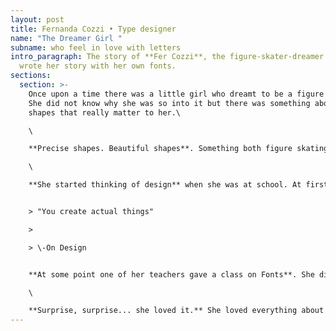 ```yaml
---
layout: post
title: Fernanda Cozzi • Type designer
name: "The Dreamer Girl "
subname: who feel in love with letters
intro_paragraph: The story of **Fer Cozzi**, the figure-skater-dreamer who who
  wrote her story with her own fonts.
sections:
  section: >-
    Once upon a time there was a little girl who dreamt to be a figure skater.
    ​She did not know why she was so into it but there was something about the
    shapes that really matter to her.\

    \

    **Precise shapes. Beautiful shapes**. Something both figure skating and design had in common. That’s why after watching ​Ice Castles​ she decides it was not for her. But she still wanted to create shapes, in a slightly different way.\

    \

    **She started thinking of design** when she was at school. At first it was ​Industrial Design​ what she had in mind, because ​“you create actual things”.


    > "You create actual things"

    >

    > \-On Design


    **At some point ​one of her teachers gave a class on Fonts**. She did not know that could be something you do for a living. She hadn’t even considered Graphic Design till that precise moment. But those shapes stayed in her mind. And she gave that a try.\

    \

    **Surprise, surprise... she loved it.** She loved everything about it. She loved the career, the ways of thinking and doing. She loved every single letter, every single family and that love made her see fonts form a completely different perspective.
---
```

